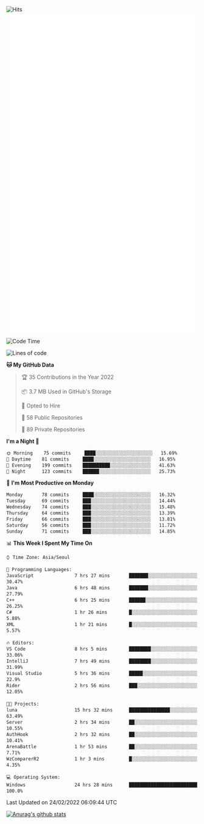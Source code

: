 ![Hits](https://hits.seeyoufarm.com/api/count/incr/badge.svg?url=https%3A%2F%2Fgithub.com%2Fkokose1234&count_bg=%2379C83D&title_bg=%23555555&icon=apple.svg&icon_color=%23E7E7E7&title=hits&edge_flat=false)
<br/>
![Metrics](https://github.com/kokose1234/kokose1234/blob/main/github-metrics.svg)

<!--START_SECTION:waka-->
![Code Time](http://img.shields.io/badge/Code%20Time-501%20hrs%2039%20mins-blue)

![Lines of code](https://img.shields.io/badge/From%20Hello%20World%20I%27ve%20Written-8%20Million%20lines%20of%20code-blue)

**🐱 My GitHub Data** 

> 🏆 35 Contributions in the Year 2022
 > 
> 📦 3.7 MB Used in GitHub's Storage 
 > 
> 💼 Opted to Hire
 > 
> 📜 58 Public Repositories 
 > 
> 🔑 89 Private Repositories  
 > 
**I'm a Night 🦉** 

```text
🌞 Morning    75 commits     ████░░░░░░░░░░░░░░░░░░░░░   15.69% 
🌆 Daytime    81 commits     ████░░░░░░░░░░░░░░░░░░░░░   16.95% 
🌃 Evening    199 commits    ██████████░░░░░░░░░░░░░░░   41.63% 
🌙 Night      123 commits    ██████░░░░░░░░░░░░░░░░░░░   25.73%

```
📅 **I'm Most Productive on Monday** 

```text
Monday       78 commits     ████░░░░░░░░░░░░░░░░░░░░░   16.32% 
Tuesday      69 commits     ███░░░░░░░░░░░░░░░░░░░░░░   14.44% 
Wednesday    74 commits     ███░░░░░░░░░░░░░░░░░░░░░░   15.48% 
Thursday     64 commits     ███░░░░░░░░░░░░░░░░░░░░░░   13.39% 
Friday       66 commits     ███░░░░░░░░░░░░░░░░░░░░░░   13.81% 
Saturday     56 commits     ███░░░░░░░░░░░░░░░░░░░░░░   11.72% 
Sunday       71 commits     ███░░░░░░░░░░░░░░░░░░░░░░   14.85%

```


📊 **This Week I Spent My Time On** 

```text
⌚︎ Time Zone: Asia/Seoul

💬 Programming Languages: 
JavaScript               7 hrs 27 mins       ███████░░░░░░░░░░░░░░░░░░   30.47% 
Java                     6 hrs 48 mins       ███████░░░░░░░░░░░░░░░░░░   27.79% 
C++                      6 hrs 25 mins       ██████░░░░░░░░░░░░░░░░░░░   26.25% 
C#                       1 hr 26 mins        █░░░░░░░░░░░░░░░░░░░░░░░░   5.88% 
XML                      1 hr 21 mins        █░░░░░░░░░░░░░░░░░░░░░░░░   5.57%

🔥 Editors: 
VS Code                  8 hrs 5 mins        ████████░░░░░░░░░░░░░░░░░   33.06% 
IntelliJ                 7 hrs 49 mins       ████████░░░░░░░░░░░░░░░░░   31.99% 
Visual Studio            5 hrs 36 mins       █████░░░░░░░░░░░░░░░░░░░░   22.9% 
Rider                    2 hrs 56 mins       ███░░░░░░░░░░░░░░░░░░░░░░   12.05%

🐱‍💻 Projects: 
luna                     15 hrs 32 mins      ███████████████░░░░░░░░░░   63.49% 
Server                   2 hrs 34 mins       ██░░░░░░░░░░░░░░░░░░░░░░░   10.55% 
AuthHook                 2 hrs 32 mins       ██░░░░░░░░░░░░░░░░░░░░░░░   10.41% 
ArenaBattle              1 hr 53 mins        ██░░░░░░░░░░░░░░░░░░░░░░░   7.71% 
WzComparerR2             1 hr 3 mins         █░░░░░░░░░░░░░░░░░░░░░░░░   4.35%

💻 Operating System: 
Windows                  24 hrs 28 mins      █████████████████████████   100.0%

```


 Last Updated on 24/02/2022 06:09:44 UTC
<!--END_SECTION:waka-->

[![Anurag's github stats](https://github-readme-stats.vercel.app/api?username=kokose1234&theme=dracula)](https://github.com/anuraghazra/github-readme-stats)



	
